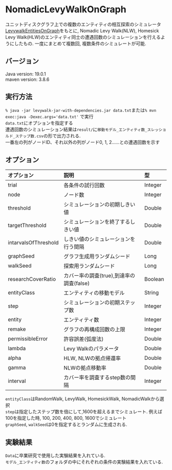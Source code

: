 # NomadicLevyWalkOnGraph
ユニットディスクグラフ上での複数のエンティティの相互探索のシミュレータ[LevywalkEntitiesOnGraph](https://github.com/nischis/LevyWalkEntitiesOnGraph)をもとに, Nomadic Levy Walk(NLW), Homesick Levy Walk(HLW)のエンティティ同士の遭遇回数のシミュレーションを行えるようにしたもの.
一度にまとめて複数回, 複数条件のシミュレートが可能.

## バージョン  
Java version: 19.0.1  
maven version: 3.8.6  

## 実行方法
`% java -jar levywalk-jar-with-dependencies.jar data.txt`または`% mvn exec:java -Dexec.args='data.txt'` で実行  
`data.txt`にオプションを指定する  
遭遇回数のシミュレーション結果は`result/`に`移動モデル_エンティティ数_スレッショルド_ステップ数.csv`の形で出力される.  
一番左の列がノードID、それ以外の列がノード0, 1, 2……との遭遇回数を示す

## オプション
| オプション | 説明 | 型 |
|:---|:---|:---|
|trial|各条件の試行回数|Integer|
|node|ノード数|Integer|
|threshold|シミュレーションの初期しきい値|Double|
|targetThreshold|シミュレーションを終了するしきい値|Double|
|intarvalsOfThreshold|しきい値のシミュレーションを行う間隔|Double|
|graphSeed|グラフ生成用ランダムシード|Long|
|walkSeed|探索用ランダムシード|Long|
|researchCoverRatio|カバー率の調査(true),到達率の調査(false)|Boolean|
|entityClass|エンティティの移動モデル|String|
|step|シミュレーションの初期ステップ数|Integer|
|entity|エンティティ数|Integer|
|remake|グラフの再構成回数の上限|Integer|
|permissibleError|許容誤差(弧度法)|Double|
|lambda|Levy Walkのパラメータ|Double|
|alpha|HLW, NLWの拠点帰還率|Double|
|gamma|NLWの拠点移動率|Double|
|interval|カバー率を調査するstep数の間隔|Integer|

`entityClass`はRandomWalk, LevyWalk, HomesickWalk, NomadicWalkから選択  
`step`は指定したステップ数を倍にして,1600を超えるまでシミュレート. 例えば100を指定した時, 100, 200, 400, 800, 1600でシミュレート  
`graphSeed`, `walkSeed`は0を指定するとランダムに生成される.  
## 実験結果
`Data`に卒業研究で使用した実験結果を入れている.  
`モデル_エンティティ数`のフォルダの中にそれぞれの条件の実験結果を入れている.


